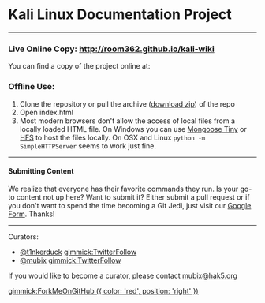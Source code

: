 # Kali Linux Documentation Project

- - - - - - 

### Live Online Copy: http://room362.github.io/kali-wiki

You can find a copy of the project online at: 
### Offline Use:

  1. Clone the repository or pull the archive ([download zip](https://github.com/room362/kali-wiki/archive/master.zip)) of the repo
  2. Open index.html
  3. Most modern browsers don't allow the access of local files from a locally loaded HTML file. On Windows you can use [Mongoose Tiny](http://cesanta.com/downloads.html) or [HFS](http://www.rejetto.com/hfs/) to host the files locally. On OSX and Linux `python -m SimpleHTTPServer` seems to work just fine.

- - - - - -
#### Submitting Content

We realize that everyone has their favorite commands they run. Is your go-to content not up here? Want to submit it? Either submit a pull request or if you don't want to spend the time becoming a Git Jedi, just visit our [Google Form](). Thanks! 

- - - - - -
Curators:

  * [@t1nkerduck](https://twitter.com/t1nkerduck) [gimmick:TwitterFollow](@t1nkerduck)
  * [@mubix](https://twitter.com/mubix) [gimmick:TwitterFollow](@mubix)
  
If you would like to become a curator, please contact [mubix@hak5.org](mailto:mubix@hak5.org)

[gimmick:ForkMeOnGitHub ({ color: 'red',  position: 'right' })](http://www.github.com/room362/kali-wiki/)
